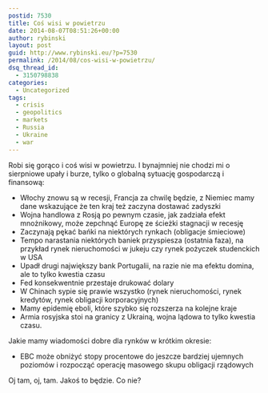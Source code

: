 ```yaml
---
postid: 7530
title: Coś wisi w powietrzu
date: 2014-08-07T08:51:26+00:00
author: rybinski
layout: post
guid: http://www.rybinski.eu/?p=7530
permalink: /2014/08/cos-wisi-w-powietrzu/
dsq_thread_id:
  - 3150798838
categories:
  - Uncategorized
tags:
  - crisis
  - geopolitics
  - markets
  - Russia
  - Ukraine
  - war
---
```

Robi się gorąco i coś wisi w powietrzu. I bynajmniej nie chodzi mi o sierpniowe upały i burze, tylko o globalną sytuację gospodarczą i finansową:

  * Włochy znowu są w recesji, Francja za chwilę będzie, z Niemiec mamy dane wskazujące że ten kraj też zaczyna dostawać zadyszki
  * Wojna handlowa z Rosją po pewnym czasie, jak zadziała efekt mnożnikowy, może zepchnąć Europę ze ścieżki stagnacji w recesję
  * Zaczynają pękać bańki na niektórych rynkach (obligacje śmieciowe)
  * Tempo narastania niektórych baniek przyspiesza (ostatnia faza), na przykład rynek nieruchomości w jukeju czy rynek pożyczek studenckich w USA
  * Upadł drugi największy bank Portugalii, na razie nie ma efektu domina, ale to tylko kwestia czasu
  * Fed konsekwentnie przestaje drukować dolary
  * W Chinach sypie się prawie wszystko (rynek nieruchomości, rynek kredytów, rynek obligacji korporacyjnych)
  * Mamy epidemię eboli, które szybko się rozszerza na kolejne kraje
  * Armia rosyjska stoi na granicy z Ukrainą, wojna lądowa to tylko kwestia czasu.

Jakie mamy wiadomości dobre dla rynków w krótkim okresie:

  * EBC może obniżyć stopy procentowe do jeszcze bardziej ujemnych poziomów i rozpocząć operację masowego skupu obligacji rządowych

Oj tam, oj, tam. Jakoś to będzie. Co nie?
